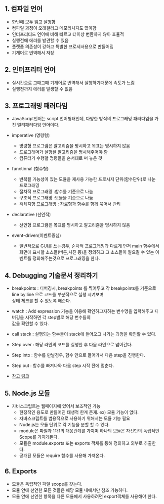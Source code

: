 ## 1. 컴파일 언어

* 한번에 모두 읽고 실행함
* 컴파일 과정이 오래걸리고 메모리차지도 많이함
* 인터프리티드 언어에 비해 빠르고 더이상 변환하지 않아 효율적
* 실행전에 에러를 발견할 수 있음
* 플랫폼 의존성이 강하고 특별한 프로세서용으로 만들어짐
* 기계어로 번역해서 저장

## 2. 인터프리터 언어

* 실시간으로 그때그때 기계어로 번역해서 실행하기때문에 속도가 느림
* 실행전까지 에러를 발생할 수 없음

## 3. 프로그래밍 패러다임

  * JavaScript언어는 script 언어형태인데, 다양한 방식의 프로그래밍 패러다임을 가진 멀티패러다임 언어이다.

  * imperative (명령형)
    * 명령형 프로그램은 알고리즘을 명시하고 목표는 명시하지 않음
    * 프로그래머가 실행될 알고리즘을 명시해주어야 함
    * 컴퓨터가 수행할 명령들을 순서대로 써 놓은 것

  * functional (함수형)
    * 반복될 가능성이 있는 모듈을 재사용 가능한 프로시저 단위(함수단위)로 나눈 프로그래밍
    * 절차적 프로그래밍 :함수를 기준으로 나눔
    * 구조적 프로그래밍 :모듈을 기준으로 나눔
    * 객체지향 프로그래밍 : 자료형과 함수를 함께 묶어서 관리

  * declarative (선언적)
    * 선언형 프로그램은 목표를 명시하고 알고리즘을 명시하지 않음

  * event-driven(이벤트중심)
    * 일반적으로 GUI를 쓰는경우, 순차적 프로그래밍과 다르게 먼저 main 함수에서 화면에 표시할 소스들(버튼,사진 등)을 정의하고 그 소스들이 일으킬 수 있는 이벤트를 정의해주는것으로 프로그래밍을 한다.

## 4. Debugging 기술문서 정리하기

  * breakpoints : 디버깅시, breakpoints 를 찍어두고 각 breakpoints를 기준으로 line by line 으로 코드를 부분적으로 실행 시켜보며  
                  상태 체크를 할 수 있도록 해준다.
  * watch : Add expression 기능을 이용해 확인하고자하는 변수명을 입력해주고 디버깅을 시작하면 각 step별로 해당 변수들의  
            값을 확인할 수 있다.
  * call stack : 실행되는 함수들이 stack에 들어오고 나가는 과정을 확인할 수 있다.
  * Step over : 해당 라인의 코드를 실행한 후 다음 라인으로 넘어간다.
  * Step into : 함수를 만날경우, 함수 안으로 들어가서 다음 step을 진행한다.
  * Step out : 함수를 빠져나와 다음 step 시작 전에 멈춘다.
  
  * [참고 링크](https://developers.google.com/web/tools/chrome-devtools/javascript/step-code?hl=ko)
  
## 5. Node.js 모듈

  * 자바스크립트는 웹페이지에 있어서 보조적인 기능
	* 한정적인 용도로 만들어진 태생적 한계 존재. ex) 모듈 기능이 없다.
	* 자바스크립트를 범용적으로 사용하기 위해서는 모듈 기능 필요
	* Node.js는 모듈 단위로 각 기능을 분할 할 수 있다.
	* module은 파일과 1대1의 대응관계를 가지며 하나의 모듈은 자신만의 독립적인 Scope를 가지게된다.
	* 모듈은 module.exports 또는 exports 객체를 통해 정의하고 외부로 추출한다.
	* 공개된 모듈은 require 함수를 사용해 가져온다.

## 6. Exports

  * 모듈은 독립적인 파일 scope를 갖는다.
  * 모듈 안에 선언한 모든 것들은 해당 모듈 내에서만 참조 가능하다.
  * 모듈 안에 선언한 항목을 다른 모듈에서 사용하려면 export객체를 사용해야 한다.

